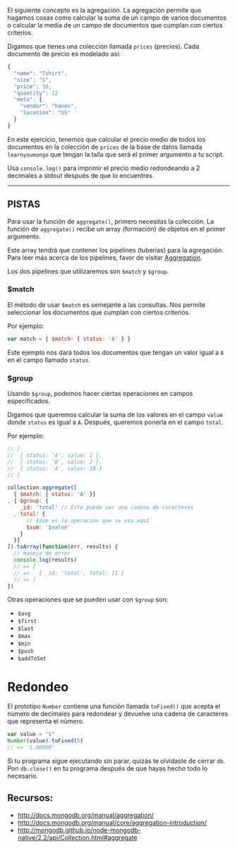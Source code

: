 El siguiente concepto es la agregación. La agregación permite que
hagamos cosas como calcular la suma de un campo de varios documentos
o calcular la media de un campo de documentos que cumplan con ciertos
criterios.

Digamos que tienes una colección llamada `prices` (precios). Cada
documento de precio es modelado así:

```js
{
  "name": "Tshirt",
  "size": "S",
  "price": 10,
  "quantity": 12
  "meta": {
    "vendor": "hanes",
    "location": "US"
  }
}
```

En este ejercicio, tenemos que calcular el precio medio de todos los
documentos en la colección de `prices` de la base de datos llamada
`learnyoumongo` que tengan la talla que será el primer argumento a tu
script.

Usa `console.log()` para imprimir el precio medio redondeando a 2
decimales a stdout después de que lo encuentres.

-----------------------------------------------
## PISTAS

Para usar la función de `aggregate()`, primero necesitas la colección.
La función de `aggregate()` recibe un array (formación) de objetos en
el primer argumento.

Este array tendrá que contener los pipelines (tuberías) para la agregación.
Para leer más acerca de los pipelines, favor de visitar [Aggregation](http://docs.mongodb.org/manual/core/aggregation-introduction/).

Los dos pipelines que utilizaremos son `$match` y `$group`.

### $match

El método de usar `$match` es semejante a las consultas. Nos permite
seleccionar los documentos que cumplan con ciertos criterios.

Por ejemplo:

```js
var match = { $match: { status: 'A' } }
```

Este ejemplo nos dará todos los documentos que tengan un valor igual a `A` en
el campo llamado `status`.

### $group

Usando `$group`, podemos hacer ciertas operaciones en campos especificados.

Digamos que queremos calcular la suma de los valores en el campo `value` donde
`status` es igual a `A`. Después, queremos ponerla en el campo `total`.

Por ejemplo:

```js
// [
//  { status: 'A', value: 1 },
//  { status: 'B', value: 2 },
//  { status: 'A', value: 10 }
// ]

collection.aggregate([
  { $match: { status: 'A' }}
, { $group: {
    _id: 'total' // Este puede ser una cadena de caracteres
  , total: {
      // $sum es la operación que se usa aquí
      $sum: '$value'
    }
  }}
]).toArray(function(err, results) {
  // manejo de error
  console.log(results)
  // => [
  // =>   { _id: 'total', total: 11 }
  // => ]
})
```

Otras operaciones que se pueden usar con `$group` son:

- `$avg`
- `$first`
- `$last`
- `$max`
- `$min`
- `$push`
- `$addToSet`

# Redondeo

El prototipo `Number` contiene una función llamada `toFixed()` que acepta
el número de decimales para redondear y devuelve una cadena de caracteres
que representa el número.

```js
var value = "1"
Number(value).toFixed(5)
// => '1.00000'
```

Si tu programa sigue ejecutando sin parar, quizás te olvidaste de cerrar `db`.
Pon `db.close()` en tu programa después de que hayas hecho todo lo necesario.

## Recursos:
* http://docs.mongodb.org/manual/aggregation/
* http://docs.mongodb.org/manual/core/aggregation-introduction/
* http://mongodb.github.io/node-mongodb-native/2.2/api/Collection.html#aggregate
